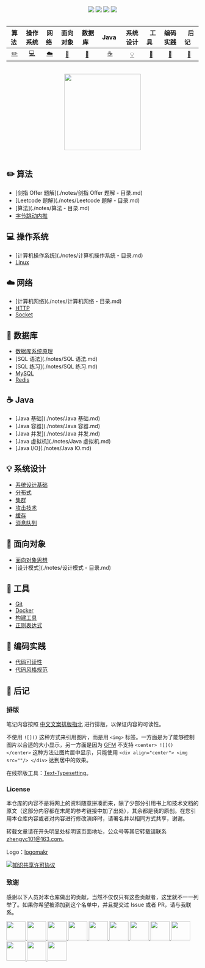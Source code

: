 <div align="center">
    <a href="https://www.cyc2018.xyz"> <img src="https://badgen.net/badge/CyC/%E5%9C%A8%E7%BA%BF%E9%98%85%E8%AF%BB?icon=sourcegraph&color=4ab8a1"></a>
    <a href="https://gitstar-ranking.com/repositories"> <img src="https://badgen.net/badge/Rank/13?icon=github&color=4ab8a1"></a>
    <a href="https://github.com/CyC2018/CS-Notes"> <img src="https://badgen.net/github/stars/CyC2018/CS-Notes?icon=github&color=4ab8a1"></a>
    <a href="https://github.com/CyC2018/CS-Notes"> <img src="https://badgen.net/github/forks/CyC2018/CS-Notes?icon=github&color=4ab8a1"></a>
    <!-- <a href="assets/download.md"> <img src="https://badgen.net/badge/OvO/%E7%A6%BB%E7%BA%BF%E4%B8%8B%E8%BD%BD?icon=telegram&color=4ab8a1"></a> -->
    <!-- <a href="assets/download.md"> <img src="https://badgen.net/badge/%e5%85%ac%e4%bc%97%e5%8f%b7/CyC2018?icon=rss&color=4ab8a1"></a> -->
</div>
<br>

| 算法&nbsp;                 | 操作系统                         | 网络&nbsp;             | 面向对象               | &nbsp;数据库&nbsp;&nbsp;             | &nbsp;Java&nbsp;&nbsp;   | 系统设计                 | &nbsp;&nbsp;工具&nbsp;&nbsp; | 编码实践                             | &nbsp;&nbsp;后记&nbsp;&nbsp; |
|:------------------------:|:----------------------------:|:--------------------:|:------------------:|:---------------------------------:|:------------------------:|:--------------------:|:--------------------------:|:--------------------------------:|:--------------------------:|
| [:pencil2:](#pencil2-算法) | [:computer:](#computer-操作系统) | [:cloud:](#cloud-网络) | [:art:](#art-面向对象) | [:floppy_disk:](#floppy_disk-数据库) | [:coffee:](#coffee-java) | [:bulb:](#bulb-系统设计) | [:wrench:](#wrench-工具)     | [:watermelon:](#watermelon-编码实践) | [:memo:](#memo-后记)         |

<br>

<div align="center">
    <img src="https://cs-notes-1256109796.cos.ap-guangzhou.myqcloud.com/githubio/LogoMakr_0zpEzN.png" width="200px">
</div>

<br>

## :pencil2: 算法

- [剑指 Offer 题解](./notes/剑指 Offer 题解 - 目录.md)
- [Leetcode 题解](./notes/Leetcode 题解 - 目录.md)
- [算法](./notes/算法 - 目录.md)
- [字节跳动内推](assets/内推.md)

## :computer: 操作系统

- [计算机操作系统](./notes/计算机操作系统 - 目录.md)
- [Linux](./notes/Linux.md)

## :cloud: 网络

- [计算机网络](./notes/计算机网络 - 目录.md)
- [HTTP](./notes/HTTP.md)
- [Socket](./notes/Socket.md)

## :floppy_disk: 数据库

- [数据库系统原理](./notes/数据库系统原理.md)
- [SQL 语法](./notes/SQL 语法.md)
- [SQL 练习](./notes/SQL 练习.md)
- [MySQL](./notes/MySQL.md)
- [Redis](./notes/Redis.md)

## :coffee: Java

- [Java 基础](./notes/Java 基础.md)
- [Java 容器](./notes/Java 容器.md)
- [Java 并发](./notes/Java 并发.md)
- [Java 虚拟机](./notes/Java 虚拟机.md)
- [Java I/O](./notes/Java IO.md)

## :bulb: 系统设计

- [系统设计基础](./notes/系统设计基础.md)
- [分布式](./notes/分布式.md)
- [集群](./notes/集群.md)
- [攻击技术](./notes/攻击技术.md)
- [缓存](./notes/缓存.md)
- [消息队列](./notes/消息队列.md)

## :art: 面向对象

- [面向对象思想](./notes/面向对象思想.md)
- [设计模式](./notes/设计模式 - 目录.md)

## :wrench: 工具

- [Git](./notes/Git.md)
- [Docker](./notes/Docker.md)
- [构建工具](./notes/构建工具.md)
- [正则表达式](./notes/正则表达式.md)

## :watermelon: 编码实践

- [代码可读性](./notes/代码可读性.md)
- [代码风格规范](./notes/代码风格规范.md)

## :memo: 后记

### 排版

笔记内容按照 [中文文案排版指北](https://github.com/sparanoid/chinese-copywriting-guidelines/blob/master/README.zh-CN.md) 进行排版，以保证内容的可读性。

不使用 `![]()` 这种方式来引用图片，而是用 `<img>` 标签。一方面是为了能够控制图片以合适的大小显示，另一方面是因为 [GFM](https://github.github.com/gfm/) 不支持 `<center> ![]() </center>` 这种方法让图片居中显示，只能使用 `<div align="center"> <img src=""/> </div>` 达到居中的效果。

在线排版工具：[Text-Typesetting](https://github.com/CyC2018/Text-Typesetting)。

### License

本仓库的内容不是将网上的资料随意拼凑而来，除了少部分引用书上和技术文档的原文（这部分内容都在末尾的参考链接中加了出处），其余都是我的原创。在您引用本仓库内容或者对内容进行修改演绎时，请署名并以相同方式共享，谢谢。

转载文章请在开头明显处标明该页面地址，公众号等其它转载请联系 zhengyc101@163.com。

Logo：[logomakr](https://logomakr.com/)

<a rel="license" href="http://creativecommons.org/licenses/by-nc-sa/4.0/"><img alt="知识共享许可协议" style="border-width:0" src="https://i.creativecommons.org/l/by-nc-sa/4.0/88x31.png" /></a>

### 致谢

感谢以下人员对本仓库做出的贡献，当然不仅仅只有这些贡献者，这里就不一一列举了。如果你希望被添加到这个名单中，并且提交过 Issue 或者 PR，请与我联系。

<a href="https://github.com/linw7">
    <img src="https://avatars3.githubusercontent.com/u/21679154?s=400&v=4" width="50px">
</a> 
<a href="https://github.com/g10guang">
    <img src="https://avatars1.githubusercontent.com/u/18458140?s=400&v=4" width="50px">
</a>
<a href="https://github.com/Sctwang">
    <img src="https://avatars3.githubusercontent.com/u/33345444?s=400&v=4" width="50px">
</a> 
<a href="https://github.com/ResolveWang">
    <img src="https://avatars1.githubusercontent.com/u/8018776?s=400&v=4" width="50px">
</a>
<a href="https://github.com/crossoverJie">
    <img src="https://avatars1.githubusercontent.com/u/15684156?s=400&v=4" width="50px">
</a> 
<a href="https://github.com/jy03078584">
    <img src="https://avatars2.githubusercontent.com/u/7719370?s=400&v=4" width="50px">
</a>
<a href="https://github.com/kwongtailau">
    <img src="https://avatars0.githubusercontent.com/u/22954582?s=400&v=4" width="50px">
</a>
<a href="https://github.com/xiangflight">
    <img src="https://avatars2.githubusercontent.com/u/10072416?s=400&v=4" width="50px">
</a>
<a href="https://github.com/mafulong">
    <img src="https://avatars1.githubusercontent.com/u/24795000?s=400&v=4" width="50px">
</a>
<a href="https://github.com/yanglbme">
    <img src="https://avatars1.githubusercontent.com/u/21008209?s=400&v=4" width="50px">
</a>
<a href="https://github.com/OOCZC">
    <img src="https://avatars1.githubusercontent.com/u/11623828?s=400&v=4" width="50px">
</a>
<a href="https://github.com/5renyuebing">
    <img src="https://avatars1.githubusercontent.com/u/32872430?s=400&v=4" width="50px">
</a>
